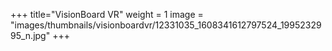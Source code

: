 +++
title="VisionBoard VR"
weight = 1
image = "images/thumbnails/visionboardvr/12331035_1608341612797524_1995232995_n.jpg"
+++